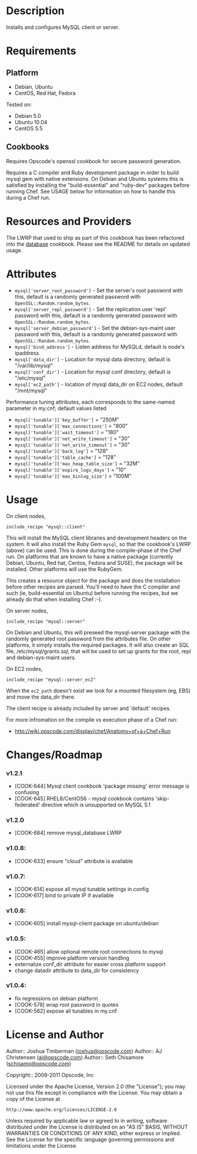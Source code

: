Description
===========

Installs and configures MySQL client or server.

Requirements
============

Platform
--------

* Debian, Ubuntu
* CentOS, Red Hat, Fedora

Tested on:

* Debian 5.0
* Ubuntu 10.04
* CentOS 5.5

Cookbooks
---------

Requires Opscode's openssl cookbook for secure password generation.

Requires a C compiler and Ruby development package in order to build mysql gem with native extensions. On Debian and Ubuntu systems this is satisfied by installing the "build-essential" and "ruby-dev" packages before running Chef. See USAGE below for information on how to handle this during a Chef run.

Resources and Providers
=======================

The LWRP that used to ship as part of this cookbook has been refactored into the [database](https://github.com/opscode/cookbooks/tree/master/database) cookbook.  Please see the README for details on updated usage.

Attributes
==========

* `mysql['server_root_password']` - Set the server's root password with this, default is a randomly generated password with `OpenSSL::Random.random_bytes`.
* `mysql['server_repl_password']` - Set the replication user 'repl' password with this, default is a randomly generated password with `OpenSSL::Random.random_bytes`.
* `mysql['server_debian_password']` - Set the debian-sys-maint user password with this, default is a randomly generated password with `OpenSSL::Random.random_bytes`.
* `mysql['bind_address']` - Listen address for MySQLd, default is node's ipaddress.
* `mysql['data_dir']` - Location for mysql data directory, default is "/var/lib/mysql"
* `mysql['conf_dir']` - Location for mysql conf directory, default is "/etc/mysql"
* `mysql['ec2_path']` - location of mysql data_dir on EC2 nodes, default "/mnt/mysql"

Performance tuning attributes, each corresponds to the same-named parameter in my.cnf; default values listed

* `mysql['tunable']['key_buffer']`          = "250M"
* `mysql['tunable']['max_connections']`     = "800"
* `mysql['tunable']['wait_timeout']`        = "180"
* `mysql['tunable']['net_write_timeout']`   = "30"
* `mysql['tunable']['net_write_timeout']`   = "30"
* `mysql['tunable']['back_log']`            = "128"
* `mysql['tunable']['table_cache']`         = "128"
* `mysql['tunable']['max_heap_table_size']` = "32M"
* `mysql['tunable']['expire_logs_days']`    = "10"
* `mysql['tunable']['max_binlog_size']`     = "100M"

Usage
=====

On client nodes,

    include_recipe "mysql::client"

This will install the MySQL client libraries and development headers on the system. It will also install the Ruby Gem `mysql`, so that the cookbook's LWRP (above) can be used. This is done during the compile-phase of the Chef run. On platforms that are known to have a native package (currently Debian, Ubuntu, Red hat, Centos, Fedora and SUSE), the package will be installed. Other platforms will use the RubyGem.

This creates a resource object for the package and does the installation before other recipes are parsed. You'll need to have the C compiler and such (ie, build-essential on Ubuntu) before running the recipes, but we already do that when installing Chef :-). 

On server nodes,

    include_recipe "mysql::server"

On Debian and Ubuntu, this will preseed the mysql-server package with the randomly generated root password from the attributes file. On other platforms, it simply installs the required packages. It will also create an SQL file, /etc/mysql/grants.sql, that will be used to set up grants for the root, repl and debian-sys-maint users.

On EC2 nodes,

    include_recipe "mysql::server_ec2"

When the `ec2_path` doesn't exist we look for a mounted filesystem (eg, EBS) and move the data_dir there.

The client recipe is already included by server and 'default' recipes.

For more infromation on the compile vs execution phase of a Chef run:

* http://wiki.opscode.com/display/chef/Anatomy+of+a+Chef+Run

Changes/Roadmap
===============

### v1.2.1

* [COOK-644] Mysql client cookbook 'package missing' error message is confusing
* [COOK-645] RHEL6/CentOS6 - mysql cookbook contains 'skip-federated' directive which is unsupported on MySQL 5.1

### v1.2.0

* [COOK-684] remove mysql_database LWRP

### v1.0.8:

* [COOK-633] ensure "cloud" attribute is available

### v1.0.7:

* [COOK-614] expose all mysql tunable settings in config
* [COOK-617] bind to private IP if available

### v1.0.6:

* [COOK-605] install mysql-client package on ubuntu/debian

### v1.0.5:

* [COOK-465] allow optional remote root connections to mysql
* [COOK-455] improve platform version handling
* externalize conf_dir attribute for easier cross platform support
* change datadir attribute to data_dir for consistency

### v1.0.4:

* fix regressions on debian platform
* [COOK-578] wrap root password in quotes
* [COOK-562] expose all tunables in my.cnf


License and Author
==================

Author:: Joshua Timberman (<joshua@opscode.com>)
Author:: AJ Christensen (<aj@opscode.com>)
Author:: Seth Chisamore (<schisamo@opscode.com>)

Copyright:: 2009-2011 Opscode, Inc

Licensed under the Apache License, Version 2.0 (the "License");
you may not use this file except in compliance with the License.
You may obtain a copy of the License at

    http://www.apache.org/licenses/LICENSE-2.0

Unless required by applicable law or agreed to in writing, software
distributed under the License is distributed on an "AS IS" BASIS,
WITHOUT WARRANTIES OR CONDITIONS OF ANY KIND, either express or implied.
See the License for the specific language governing permissions and
limitations under the License.

